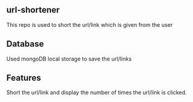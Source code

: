 ## url-shortener
This repo is used to short the url/link which is given from the user

## Database
Used mongoDB local storage to save the url/links

## Features
Short the url/link and display the number of times the url/link is clicked.
